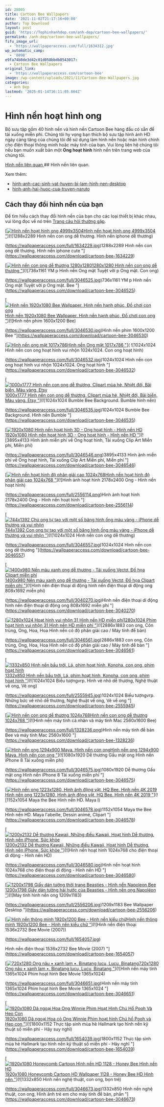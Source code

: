 ```yaml
---
id: 28005
title: Cartoon Bee Wallpapers
date: '2021-11-02T21:17:16+00:00'
author: Top Download
layout: post
guid: 'https://Tophinhanhdep.com/anh-dep/cartoon-bee-wallpapers/'
permalink: /anh-dep/cartoon-bee-wallpapers/
fifu_image_url:
  - 'https://wallpaperaccess.com/full/1634312.jpg'
wp_automatic_camp:
  - '8098'
e9fa74b8de3d42c01d058bbdb8543017:
  - Cartoon Bee Wallpapers
original_link:
  - 'https://wallpaperaccess.com/cartoon-bee'
image: /wp-content/uploads/2021/11/Cartoon-Bee-Wallpapers.jpg
categories:
  - Ảnh Đẹp
lastmod: '2025-01-14T16:11:05.864Z'
---
```

# Hình nền hoạt hình ong

Bộ sưu tập gồm 40 hình nền và hình nền Cartoon Bee hàng đầu có sẵn để tải xuống miễn phí. Chúng tôi hy vọng bạn thích bộ sưu tập hình ảnh HD ngày càng tăng của chúng tôi để sử dụng làm hình nền hoặc màn hình chính cho điện thoại thông minh hoặc máy tính của bạn. Vui lòng liên hệ chúng tôi nếu bạn muốn xuất bản một **Ong hoạt hình** hình nền trên trang web của chúng tôi.

[Hình nền liên quan ](#related) ## Hình nền liên quan.

   
 Xem thêm:

   
- [hinh-anh-cac-sinh-vat-huyen-bi-lam-hinh-nen-desktop](https://tophinhanhdep.com/hinh-nen-dep/hinh-anh-cac-sinh-vat-huyen-bi-lam-hinh-nen-desktop/)
- [hinh-anh-hai-huoc-cua-truyen-naruto](https://tophinhanhdep.com/anh-naruto/hinh-anh-hai-huoc-cua-truyen-naruto/)

## Cách thay đổi hình nền của bạn

Để tìm hiểu cách thay đổi hình nền của bạn cho các loại thiết bị khác nhau, vui lòng đọc về nó trên [Trang câu hỏi thường gặp](https://tophinhanhdep.com/faq/).

  
[[![Hình nền hoạt hình ong 4999x3504](https://wallpaperaccess.com/full/1634312.jpg)Hình nền hoạt hình ong 4999x3504 "](https://wallpaperaccess.com/download/cartoon-bee-1634312)](![1288x2289 Hình nền con ong dễ thương.  Hình nền iphone dễ thương)

(https://wallpaperaccess.com/full/1634229.jpg)1288x2289 Hình nền con ong dễ thương. Hình nền iphone cute "](https://wallpaperaccess.com/download/cartoon-bee-1634229)

[[![Hình nền con ong dễ thương 1280x1280](https://wallpaperaccess.com/full/2555982.jpg)1280x1280 Hình nền con ong dễ thương "](https://wallpaperaccess.com/download/cartoon-bee-2555982)](![736x1161 YM p Hình nền Ong mật Tuyệt vời p Ong mật.  Con ong)

(https://wallpaperaccess.com/full/3046525.jpg)736x1161 YM p Hình nền Ong mật Tuyệt vời p Ong mật. Bee "](https://wallpaperaccess.com/download/cartoon-bee-3046525)

[[![Hình nền 1920x1080 Bee Wallpaper.  Hình nền hạnh phúc, Đồ chơi con ong](https://wallpaperaccess.com/full/3046526.jpg)Hình nền 1920x1080 Bee Wallpaper. Hình nền hạnh phúc, Đồ chơi con ong "](https://wallpaperaccess.com/download/cartoon-bee-3046526)](![Hình nền phim 1600x1200 Bee)

(https://wallpaperaccess.com/full/3046530.jpg)Hình nền phim 1600x1200 Bee "](https://wallpaperaccess.com/download/cartoon-bee-3046530)

[[![Hình nền ong mật 1017x786](https://wallpaperaccess.com/full/1604391.png)Hình nền Ong mật 1017x786 "](https://wallpaperaccess.com/download/cartoon-bee-1604391)]( ![1024x1024 Hình nền con ong hoạt hình vui nhộn 1024x1024.  Con ong hoạt hình)

(https://wallpaperaccess.com/full/3046532.jpg)1024x1024 Hình nền con ong hoạt hình vui nhộn 1024x1024. Ong hoạt hình "](https://wallpaperaccess.com/download/cartoon-bee-3046532)

[[![1000x1777 Hình nền con ong dễ thương, Clipart mùa hè, Nhiệt đới, Bãi biển, Màu vàng.  Etsy](https://wallpaperaccess.com/full/3046533.png)1000x1777 Hình nền con ong dễ thương, Clipart mùa hè, Nhiệt đới, Bãi biển, Màu vàng. Etsy "](https://wallpaperaccess.com/download/cartoon-bee-3046533)](![1024x1024 Bumble Bee Background.  Bumble hình nền)

(https://wallpaperaccess.com/full/3046535.jpg)1024x1024 Bumble Bee Background. Hình nền Bumble "](https://wallpaperaccess.com/download/cartoon-bee-3046535)

[[![1920x1080 Hình nền hoạt hình 3D - Ong hoạt hình - Hình nền HD](https://wallpaperaccess.com/full/3046537.jpg)1920x1080 Hình nền hoạt hình 3D - Ong hoạt hình - Hình nền HD "](https://wallpaperaccess.com/download/cartoon-bee-3046537)](![3895x4133 Hình ảnh miễn phí về Ong hoạt hình, Tải xuống Clip Art Miễn phí, Miễn phí)

(https://wallpaperaccess.com/full/3046546.png)3895x4133 Hình ảnh miễn phí về Ong hoạt hình, Tải xuống Clip Art Miễn phí, Miễn phí "](https://wallpaperaccess.com/download/cartoon-bee-3046546)

[[![Hình nền hoạt hình độ phân giải cao 1024x768](https://wallpaperaccess.com/full/3046554.jpg)Hình nền hoạt hình độ phân giải cao 1024x768 "](https://wallpaperaccess.com/download/cartoon-bee-3046554)](![Hình ảnh hoạt hình 2178x2400 Ong - Hình nền hoạt hình)

(https://wallpaperaccess.com/full/2556114.png)Hình ảnh hoạt hình 2178x2400 Ong - Hình nền hoạt hình "](https://wallpaperaccess.com/download/cartoon-bee-2556114)

[[![744x1392 Chú ong tự tạo với một số băng hình ống màu vàng - iPhone dễ thương và vui nhộn](https://wallpaperaccess.com/full/3046556.jpg)744x1392 Con ong tự tạo với một số băng hình ống màu vàng - iPhone dễ thương và vui nhộn "](https://wallpaperaccess.com/download/cartoon-bee-3046556)](![1024x1024 Hình nền con ong dễ thương)

(https://wallpaperaccess.com/full/3046557.jpg)1024x1024 Hình nền con ong dễ thương "](https://wallpaperaccess.com/download/cartoon-bee-3046557)

[[![1400x980 Nền màu xanh ong dễ thương - Tải xuống Vectơ, Đồ họa Clipart miễn phí](https://wallpaperaccess.com/full/2123456.jpg)1400x980 Nền màu xanh ong dễ thương - Tải xuống Vectơ, Đồ họa Clipart miễn phí "](https://wallpaperaccess.com/download/cartoon-bee-2123456)](![Hình nền điện thoại di động hình nền điện thoại di động ong 808x1692 miễn phí)

(https://wallpaperaccess.com/full/3040270.jpg)Hình nền điện thoại di động hình nền điện thoại di động ong 808x1692 miễn phí "](https://wallpaperaccess.com/download/cartoon-bee-3040270)

[[![1280x1024 Hoạt hình vui nhộn 31 Hình nền HD miễn phí](https://wallpaperaccess.com/full/2556553.jpg)1280x1024 Phim hoạt hình vui nhộn 31 Hình nền HD miễn phí "](https://wallpaperaccess.com/download/cartoon-bee-2556553)](![2886x1883 con ong, Côn trùng, Ong, Hoa, Hoa Hình nền có độ phân giải cao / Máy tính để bàn)

(https://wallpaperaccess.com/full/3046561.jpg)2886x1883 con ong, Côn trùng, Ong, Hoa, Hoa Hình nền có độ phân giải cao / Máy tính để bàn "](https://wallpaperaccess.com/download/cartoon-bee-3046561)

[[![1332x850 Hình nền bầu trời, Lá, phim hoạt hình, Konoha, con ong, phim hoạt hình](https://wallpaperaccess.com/full/3046567.jpg)1332x850 Hình nền bầu trời, Lá, phim hoạt hình, Konoha, con ong, phim hoạt hình "](https://wallpaperaccess.com/download/cartoon-bee-3046567)](![1024x1024 Biểu tượngvrp.  Hình vẽ nhỏ dễ thương, Nghệ thuật về ong, Vẽ ong)

(https://wallpaperaccess.com/full/2555945.jpg)1024x1024 Biểu tượngvrp. Những bức vẽ nhỏ dễ thương, Nghệ thuật về ong, Vẽ về ong "](https://wallpaperaccess.com/download/cartoon-bee-2555945)

[[![Hình nền con ong dễ thương 1024x768](https://wallpaperaccess.com/full/2555998.png)Hình nền con ong dễ thương 1024x768 "](https://wallpaperaccess.com/download/cartoon-bee-2555998)](![Hình nền máy tính cá nhân và máy tính Mac 2560x1600 Bee)

(https://wallpaperaccess.com/full/1328236.png)Hình nền máy tính để bàn Bee và máy tính Mac 2560x1600 "](https://wallpaperaccess.com/download/cartoon-bee-1328236)

[[![Hình nền ong 1294x900 Maya.  Hình nền con ong](https://wallpaperaccess.com/full/1817314.jpg)Hình nền ong 1294x900 Maya. Hình nền con ong "](https://wallpaperaccess.com/download/cartoon-bee-1817314)](![1080x1920 Dễ thương Gấu mật ong Hình nền iPhone 8 Tải xuống miễn phí)

(https://wallpaperaccess.com/full/3046575.jpg)1080x1920 Dễ thương Gấu mật ong Hình nền iPhone 8 Tải xuống miễn phí "](https://wallpaperaccess.com/download/cartoon-bee-3046575)

[[![Hình nền ong 1223x1280, Hình ảnh động vật, HQ Bee.  Hình nền 4K 2019](https://wallpaperaccess.com/full/3046576.png)Hình nền ong 1223x1280, Hình ảnh động vật, HQ Bee. Hình nền 4K 2019 "](https://wallpaperaccess.com/download/cartoon-bee-3046576)](![1152x1054 Maya the Bee Hình nền HD.  Maya l)

(https://wallpaperaccess.com/full/3046578.jpg)1152x1054 Maya the Bee Hình nền HD. Maya l'abeille, Dessin animé, Clipart "](https://wallpaperaccess.com/download/cartoon-bee-3046578)

[[![1200x2132 Dễ thương Kawaii, Những điều Kawaii, Hoạt hình Dễ thương, Hình nền iPhone, Sức khỏe](https://wallpaperaccess.com/full/1182567.jpg)1200x2132 Dễ thương Kawaii, Những điều Kawaii, Hoạt hình Dễ thương, Hình nền iPhone, Sức khỏe "](https://wallpaperaccess.com/download/cartoon-bee-1182567)](![Hình nền hoạt hình 1024x768 cho điện thoại di động - Hình nền HD)

(https://wallpaperaccess.com/full/3046580.jpg)Hình nền hoạt hình 1024x768 cho điện thoại di động - Hình nền HD "](https://wallpaperaccess.com/download/cartoon-bee-3046580)

[[![1200x1798 Giấy dán tường thời trang Beasties - Hình nền Napoleon Bee](https://wallpaperaccess.com/full/2556052.jpg)1200x1798 Giấy dán tường hài hước của Beasties - Hình nền ong Napoléon "](https://wallpaperaccess.com/download/cartoon-bee-2556052)](![Máy tính hình nền ong 1209x1183)

(https://wallpaperaccess.com/full/2556206.jpg)1209x1183 Bee Wallpaper Desktop "](https://wallpaperaccess.com/download/cartoon-bee-2556206)

[[![Hình nền thông minh 1920x1200 Bee - Hình nền kiểu chữ](https://wallpaperaccess.com/full/3046587.jpg)Hình nền thông minh 1920x1200 Bee - Hình nền kiểu chữ "](https://wallpaperaccess.com/download/cartoon-bee-3046587)](![Hình nền điện thoại 1536x2732 Bee Movie (2007))

(https://wallpaperaccess.com/full/1654057.jpg)

Hình nền điện thoại 1536x2732 Bee Movie (2007) "](https://wallpaperaccess.com/download/cartoon-bee-1654057)

[[![720x1280 Ong nâu • xanh lam •.  Binatang lucu, Lucu, Binatang](https://wallpaperaccess.com/full/3046593.jpg)720x1280 Ong nâu • xanh lam •. Binatang lucu, Lucu, Binatang "](https://wallpaperaccess.com/download/cartoon-bee-3046593)](![Hình nền máy tính 1365x1024 Phim hoạt hình Bee Movie 1365x1024)

(https://wallpaperaccess.com/full/3046651.jpg)Hình nền máy tính 1365x1024 Phim hoạt hình Bee Movie 1365x1024 "](https://wallpaperaccess.com/download/cartoon-bee-3046651)

[[![1920x1080 Dã ngoại Hoa Ong Winnie Phim Hoạt Hình Chú Hổ Pooh Và Heo Con](https://wallpaperaccess.com/full/2048871.jpg)1920x1080 Dã ngoại Hoa cỏ Ong Winnie Phim hoạt hình Chú hổ Pooh và Heo con "](https://wallpaperaccess.com/download/cartoon-bee-2048871)](![1800x1152 Thực tập sinh mùa hè Hallmark tạo hình nền kỹ thuật số miễn phí - Hãy suy nghĩ)

(https://wallpaperaccess.com/full/1654039.jpg)1800x1152 Thực tập sinh mùa hè Hallmark tạo hình nền kỹ thuật số miễn phí - Hãy nghĩ "](https://wallpaperaccess.com/download/cartoon-bee-1654039)

[[![1920x1080 Honeycomb Cartoon Hình nền HD 1128 - Honey Bee Hình nền HD](https://wallpaperaccess.com/full/3046660.jpg)1920x1080 Honeycomb Cartoon HD Wallpaper 1128 - Honey Bee HD Hình nền "](https://wallpaperaccess.com/download/cartoon-bee-3046660)](![1332x850 Hình nền nghệ thuật, con ong, bọn trẻ)

(https://wallpaperaccess.com/full/3046673.jpg)1332x850 Hình nền nghệ thuật, con ong, Hình ảnh trẻ em cho máy tính để bàn, phần "](https://wallpaperaccess.com/download/cartoon-bee-3046673)
